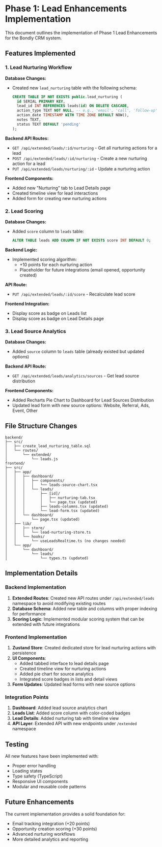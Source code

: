 # Phase 1: Lead Enhancements Implementation

This document outlines the implementation of Phase 1 Lead Enhancements for the Bondly CRM system.

## Features Implemented

### 1. Lead Nurturing Workflow

**Database Changes:**
- Created new `lead_nurturing` table with the following schema:
  ```sql
  CREATE TABLE IF NOT EXISTS public.lead_nurturing (
    id SERIAL PRIMARY KEY,
    lead_id INT REFERENCES leads(id) ON DELETE CASCADE,
    action_type TEXT NOT NULL, -- e.g., 'email', 'call', 'follow-up'
    action_date TIMESTAMP WITH TIME ZONE DEFAULT NOW(),
    notes TEXT,
    status TEXT DEFAULT 'pending'
  );
  ```

**Backend API Routes:**
- `GET /api/extended/leads/:id/nurturing` - Get all nurturing actions for a lead
- `POST /api/extended/leads/:id/nurturing` - Create a new nurturing action for a lead
- `PUT /api/extended/leads/nurturing/:id` - Update a nurturing action

**Frontend Components:**
- Added new "Nurturing" tab to Lead Details page
- Created timeline view for lead interactions
- Added form for creating new nurturing actions

### 2. Lead Scoring

**Database Changes:**
- Added `score` column to `leads` table:
  ```sql
  ALTER TABLE leads ADD COLUMN IF NOT EXISTS score INT DEFAULT 0;
  ```

**Backend Logic:**
- Implemented scoring algorithm:
  - +10 points for each nurturing action
  - Placeholder for future integrations (email opened, opportunity created)

**API Route:**
- `PUT /api/extended/leads/:id/score` - Recalculate lead score

**Frontend Integration:**
- Display score as badge on Leads list
- Display score as badge on Lead Details page

### 3. Lead Source Analytics

**Database Changes:**
- Added `source` column to `leads` table (already existed but updated options)

**Backend API Route:**
- `GET /api/extended/leads/analytics/sources` - Get lead source distribution

**Frontend Components:**
- Added Recharts Pie Chart to Dashboard for Lead Sources Distribution
- Updated lead form with new source options: Website, Referral, Ads, Event, Other

## File Structure Changes

```
backend/
├── src/
│   ├── create_lead_nurturing_table.sql
│   └── routes/
│       └── extended/
│           └── leads.js
frontend/
├── src/
│   ├── app/
│   │   ├── dashboard/
│   │   │   ├── components/
│   │   │   │   └── leads-source-chart.tsx
│   │   │   └── leads/
│   │   │       ├── [id]/
│   │   │       │   ├── nurturing-tab.tsx
│   │   │       │   └── page.tsx (updated)
│   │   │       ├── leads-columns.tsx (updated)
│   │   │       └── lead-form.tsx (updated)
│   │   └── dashboard/
│   │       └── page.tsx (updated)
│   ├── lib/
│   │   ├── store/
│   │   │   └── lead-nurturing-store.ts
│   │   └── hooks/
│   │       └── useLeadsRealtime.ts (no changes needed)
│   └── app/
│       └── dashboard/
│           └── leads/
│               └── types.ts (updated)
```

## Implementation Details

### Backend Implementation

1. **Extended Routes**: Created new API routes under `/api/extended/leads` namespace to avoid modifying existing routes
2. **Database Schema**: Added new table and columns with proper indexing for performance
3. **Scoring Logic**: Implemented modular scoring system that can be extended with future integrations

### Frontend Implementation

1. **Zustand Store**: Created dedicated store for lead nurturing actions with persistence
2. **UI Components**: 
   - Added tabbed interface to lead details page
   - Created timeline view for nurturing actions
   - Added pie chart for source analytics
   - Integrated score badges in lists and detail views
3. **Form Updates**: Updated lead forms with new source options

### Integration Points

1. **Dashboard**: Added lead source analytics chart
2. **Leads List**: Added score column with color-coded badges
3. **Lead Details**: Added nurturing tab with timeline view
4. **API Layer**: Extended API with new endpoints under `/extended` namespace

## Testing

All new features have been implemented with:
- Proper error handling
- Loading states
- Type safety (TypeScript)
- Responsive UI components
- Modular and reusable code patterns

## Future Enhancements

The current implementation provides a solid foundation for:
- Email tracking integration (+20 points)
- Opportunity creation scoring (+30 points)
- Advanced nurturing workflows
- More detailed analytics and reporting